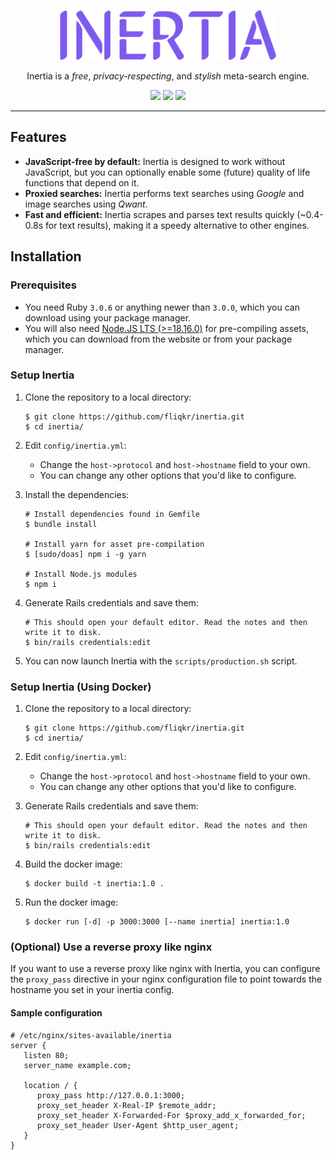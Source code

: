 <p align="center"><img src="./.github/logo.svg" height="80"></p>

<p align="center">
Inertia is a <em>free</em>, <em>privacy-respecting</em>, and <em>stylish</em> meta-search engine.
</p>

<p align="center">
    <img src="https://img.shields.io/static/v1?style=for-the-badge&logo=ruby&logoColor=white&color=cc342d&labelColor=db433b&label=Made With&message=Ruby" height="25">
    <img src="https://img.shields.io/static/v1?style=for-the-badge&logo=adblock&logoColor=black&color=ffe70b&label=&message=JavaScript Free" height="25">
    <img src="https://img.shields.io/static/v1?style=for-the-badge&logo=awesome lists&logoColor=white&color=7e5bef&label=&message=Privacy Friendly" height="25">
</p>

---

## Features

- **JavaScript-free by default:** Inertia is designed to work without JavaScript, but you can optionally enable some (future) quality of life functions that depend on it.
- **Proxied searches:** Inertia performs text searches using _Google_ and image searches using _Qwant_.
- **Fast and efficient:** Inertia scrapes and parses text results quickly (~0.4-0.8s for text results), making it a speedy alternative to other engines.

## Installation

### Prerequisites

- You need Ruby `3.0.6` or anything newer than `3.0.0`, which you can download using your package manager.
- You will also need [Node.JS LTS (>=18.16.0)](https://nodejs.org/en) for pre-compiling assets, which you can download from the website or from your package manager.

### Setup Inertia

1. Clone the repository to a local directory:

   ```shell
   $ git clone https://github.com/fliqkr/inertia.git
   $ cd inertia/
   ```

2. Edit `config/inertia.yml`:
   - Change the `host->protocol` and `host->hostname` field to your own.
   - You can change any other options that you'd like to configure.
3. Install the dependencies:

   ```shell
   # Install dependencies found in Gemfile
   $ bundle install

   # Install yarn for asset pre-compilation
   $ [sudo/doas] npm i -g yarn

   # Install Node.js modules
   $ npm i
   ```

4. Generate Rails credentials and save them:

   ```shell
   # This should open your default editor. Read the notes and then write it to disk.
   $ bin/rails credentials:edit
   ```

5. You can now launch Inertia with the `scripts/production.sh` script.

### Setup Inertia (Using Docker)

1. Clone the repository to a local directory:

   ```shell
   $ git clone https://github.com/fliqkr/inertia.git
   $ cd inertia/
   ```

2. Edit `config/inertia.yml`:
   - Change the `host->protocol` and `host->hostname` field to your own.
   - You can change any other options that you'd like to configure.
3. Generate Rails credentials and save them:

   ```shell
   # This should open your default editor. Read the notes and then write it to disk.
   $ bin/rails credentials:edit
   ```

4. Build the docker image:

   ```shell
   $ docker build -t inertia:1.0 .
   ```

5. Run the docker image:

   ```shell
   $ docker run [-d] -p 3000:3000 [--name inertia] inertia:1.0
   ```

### (Optional) Use a reverse proxy like nginx

If you want to use a reverse proxy like nginx with Inertia, you can configure the `proxy_pass` directive in your nginx configuration file to point towards the hostname you set in your inertia config.

#### Sample configuration

```nginx
# /etc/nginx/sites-available/inertia
server {
   listen 80;
   server_name example.com;

   location / {
      proxy_pass http://127.0.0.1:3000;
      proxy_set_header X-Real-IP $remote_addr;
      proxy_set_header X-Forwarded-For $proxy_add_x_forwarded_for;
      proxy_set_header User-Agent $http_user_agent;
   }
}
```
